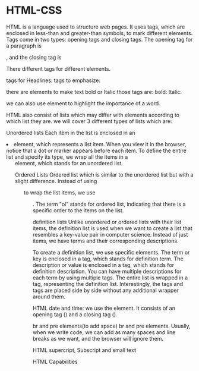 # HTML-CSS

HTML is a language used to structure web pages. It uses tags, which are enclosed in less-than and greater-than symbols, to mark different elements. Tags come in two types: opening tags and closing tags. The opening tag for a paragraph is <p>, and the closing tag is </p> There different tags for different elements.

tags for Headlines: <h> </h>
tags to emphasize: <em> </em>

there are elements to make text bold or Italic those tags are:
bold: <b> </b>
Italic:<i> </i>

we can also use element<strong> </strong> to highlight the importance of a word.

HTML also consist of lists which may differ with elements according to which list they are.
we will cover 3 different types of lists which are:

Unordered lists
Each item in the list is enclosed in an <li> element, which represents a list item. When you view it in the browser, notice that a dot or marker appears before each item. To define the entire list and specify its type, we wrap all the items in a <ul> element, which stands for an unordered list.

Ordered Lists
Ordered list which is similar to the unordered list but with a slight difference. Instead of using <ul> to wrap the list items, we use <ol>. The term "ol" stands for ordered list, indicating that there is a specific order to the items on the list.

definition lists
Unlike unordered or ordered lists with their list items, the definition list is used when we want to create a list that resembles a key-value pair in computer science. Instead of just items, we have terms and their corresponding descriptions.

To create a definition list, we use specific elements. The term or key is enclosed in a  tag, which stands for definition term. The description or value is enclosed in a  tag, which stands for definition description. You can have multiple descriptions for each term by using multiple  tags. The entire list is wrapped in a  tag, representing the definition list. Interestingly, the  tags and  tags are placed side by side without any additional wrapper around them. 

HTML date and time:
we use the <time> element. It consists of an opening tag (<time>) and a closing tag (</time>).

br and pre elements(to add space)
 br and pre elements. Usually, when we write code, we can add as many spaces and line breaks as we want, and the browser will ignore them. 

 HTML supercript, Subscript and small text
 

HTML Capabilities


